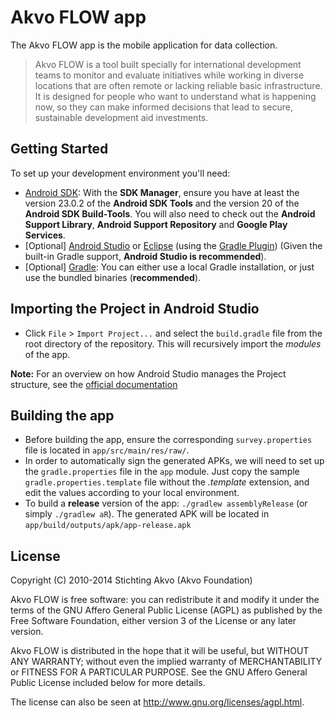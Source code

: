 # Akvo FLOW app

The Akvo FLOW app is the mobile application for data collection.

> Akvo FLOW is a tool built specially for international development teams to monitor and evaluate initiatives while working in diverse locations that are often remote or lacking reliable basic infrastructure. It is designed for people who want to understand what is happening now, so they can make informed decisions that lead to secure, sustainable development aid investments.

Getting Started
---------------

To set up your development environment you'll need:

* [Android SDK](http://developer.android.com/sdk/index.html): With the **SDK Manager**, ensure you have at least the version 23.0.2 of the **Android SDK Tools** and the version 20 of the **Android SDK Build-Tools**. You will also need to check out the **Android Support Library**, **Android Support Repository** and **Google Play Services**.
* [Optional] [Android Studio](https://developer.android.com/sdk/installing/studio.html) or [Eclipse](http://eclipse.org/) (using the [Gradle Plugin](http://www.gradle.org/docs/current/userguide/eclipse_plugin.html)) (Given the built-in Gradle support, **Android Studio is recommended**).
* [Optional] [Gradle](http://www.gradle.org/): You can either use a local Gradle installation, or just use the bundled binaries (**recommended**).

Importing the Project in Android Studio
---------------------------------------

* Click `File` > `Import Project...` and select the `build.gradle` file from the root directory of the repository. This will recursively import the *modules* of the app.

**Note:** For an overview on how Android Studio manages the Project structure, see the [official documentation](https://developer.android.com/sdk/installing/studio.html)

Building the app
----------------

* Before building the app, ensure the corresponding `survey.properties` file is located in `app/src/main/res/raw/`.
* In order to automatically sign the generated APKs, we will need to set up the `gradle.properties` file in the `app` module. Just copy the sample `gradle.properties.template` file without the *.template* extension, and edit the values according to your local environment.
* To build a **release** version of the app: `./gradlew assemblyRelease` (or simply `./gradlew aR`). The generated APK will be located in `app/build/outputs/apk/app-release.apk`

License
-------
Copyright (C) 2010-2014 Stichting Akvo (Akvo Foundation)

Akvo FLOW is free software: you can redistribute it and modify it under the terms of the GNU Affero General Public License (AGPL) as published by the Free Software Foundation, either version 3 of the License or any later version.

Akvo FLOW is distributed in the hope that it will be useful, but WITHOUT ANY WARRANTY; without even the implied warranty of MERCHANTABILITY or FITNESS FOR A PARTICULAR PURPOSE. See the GNU Affero General Public License included below for more details.

The license can also be seen at http://www.gnu.org/licenses/agpl.html.
